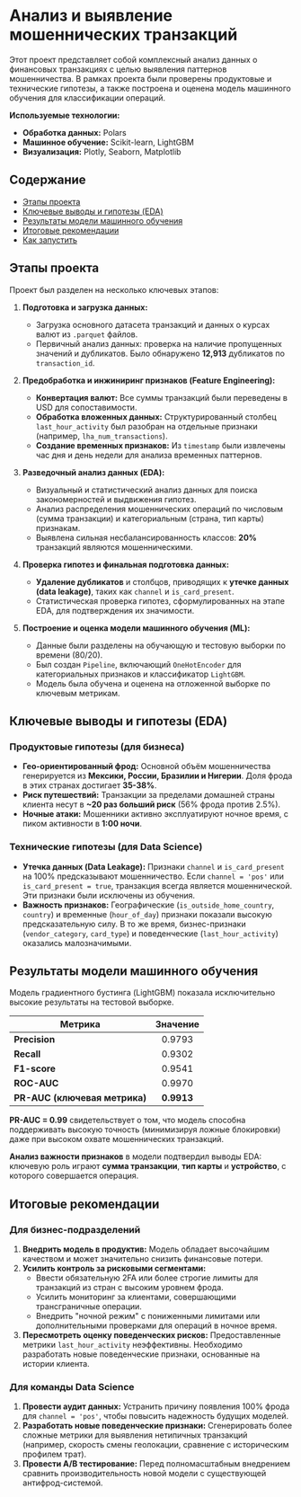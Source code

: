 # Анализ и выявление мошеннических транзакций

Этот проект представляет собой комплексный анализ данных о финансовых транзакциях с целью выявления паттернов мошенничества. В рамках проекта были проверены продуктовые и технические гипотезы, а также построена и оценена модель машинного обучения для классификации операций.

**Используемые технологии:**
- **Обработка данных:** Polars
- **Машинное обучение:** Scikit-learn, LightGBM
- **Визуализация:** Plotly, Seaborn, Matplotlib

## Содержание
- [Этапы проекта](#этапы-проекта)
- [Ключевые выводы и гипотезы (EDA)](#ключевые-выводы-и-гипотезы-eda)
- [Результаты модели машинного обучения](#результаты-модели-машинного-обучения)
- [Итоговые рекомендации](#итоговые-рекомендации)
- [Как запустить](#как-запустить)

## Этапы проекта

Проект был разделен на несколько ключевых этапов:

1.  **Подготовка и загрузка данных:**
    - Загрузка основного датасета транзакций и данных о курсах валют из `.parquet` файлов.
    - Первичный анализ данных: проверка на наличие пропущенных значений и дубликатов. Было обнаружено **12,913** дубликатов по `transaction_id`.

2.  **Предобработка и инжиниринг признаков (Feature Engineering):**
    - **Конвертация валют:** Все суммы транзакций были переведены в USD для сопоставимости.
    - **Обработка вложенных данных:** Структурированный столбец `last_hour_activity` был разобран на отдельные признаки (например, `lha_num_transactions`).
    - **Создание временных признаков:** Из `timestamp` были извлечены час дня и день недели для анализа временных паттернов.

3.  **Разведочный анализ данных (EDA):**
    - Визуальный и статистический анализ данных для поиска закономерностей и выдвижения гипотез.
    - Анализ распределения мошеннических операций по числовым (сумма транзакции) и категориальным (страна, тип карты) признакам.
    - Выявлена сильная несбалансированность классов: **20%** транзакций являются мошенническими.

4.  **Проверка гипотез и финальная подготовка данных:**
    - **Удаление дубликатов** и столбцов, приводящих к **утечке данных (data leakage)**, таких как `channel` и `is_card_present`.
    - Статистическая проверка гипотез, сформулированных на этапе EDA, для подтверждения их значимости.

5.  **Построение и оценка модели машинного обучения (ML):**
    - Данные были разделены на обучающую и тестовую выборки по времени (80/20).
    - Был создан `Pipeline`, включающий `OneHotEncoder` для категориальных признаков и классификатор `LightGBM`.
    - Модель была обучена и оценена на отложенной выборке по ключевым метрикам.

## Ключевые выводы и гипотезы (EDA)

### Продуктовые гипотезы (для бизнеса)
*   **Гео-ориентированный фрод:** Основной объём мошенничества генерируется из **Мексики, России, Бразилии и Нигерии**. Доля фрода в этих странах достигает **35-38%**.
*   **Риск путешествий:** Транзакции за пределами домашней страны клиента несут в **~20 раз больший риск** (56% фрода против 2.5%).
*   **Ночные атаки:** Мошенники активно эксплуатируют ночное время, с пиком активности в **1:00 ночи**.

### Технические гипотезы (для Data Science)
*   **Утечка данных (Data Leakage):** Признаки `channel` и `is_card_present` на 100% предсказывают мошенничество. Если `channel = 'pos'` или `is_card_present = true`, транзакция всегда является мошеннической. Эти признаки были исключены из обучения.
*   **Важность признаков:** Географические (`is_outside_home_country`, `country`) и временные (`hour_of_day`) признаки показали высокую предсказательную силу. В то же время, бизнес-признаки (`vendor_category`, `card_type`) и поведенческие (`last_hour_activity`) оказались малозначимыми.

## Результаты модели машинного обучения

Модель градиентного бустинга (LightGBM) показала исключительно высокие результаты на тестовой выборке.

| Метрика                     | Значение |
| --------------------------- | :------: |
| **Precision**               |  0.9793  |
| **Recall**                  |  0.9302  |
| **F1-score**                |  0.9541  |
| **ROC-AUC**                 |  0.9970  |
| **PR-AUC (ключевая метрика)** |  **0.9913**  |

**PR-AUC = 0.99** свидетельствует о том, что модель способна поддерживать высокую точность (минимизируя ложные блокировки) даже при высоком охвате мошеннических транзакций.

**Анализ важности признаков** в модели подтвердил выводы EDA: ключевую роль играют **сумма транзакции**, **тип карты** и **устройство**, с которого совершается операция.

## Итоговые рекомендации

### Для бизнес-подразделений
1.  **Внедрить модель в продуктив:** Модель обладает высочайшим качеством и может значительно снизить финансовые потери.
2.  **Усилить контроль за рисковыми сегментами:**
    - Ввести обязательную 2FA или более строгие лимиты для транзакций из стран с высоким уровнем фрода.
    - Усилить мониторинг за клиентами, совершающими трансграничные операции.
    - Внедрить "ночной режим" с пониженными лимитами или дополнительными проверками для операций в ночное время.
3.  **Пересмотреть оценку поведенческих рисков:** Предоставленные метрики `last_hour_activity` неэффективны. Необходимо разработать новые поведенческие признаки, основанные на истории клиента.

### Для команды Data Science
1.  **Провести аудит данных:** Устранить причину появления 100% фрода для `channel = 'pos'`, чтобы повысить надежность будущих моделей.
2.  **Разработать новые поведенческие признаки:** Сгенерировать более сложные метрики для выявления нетипичных транзакций (например, скорость смены геолокации, сравнение с историческим профилем трат).
3.  **Провести A/B тестирование:** Перед полномасштабным внедрением сравнить производительность новой модели с существующей антифрод-системой.
